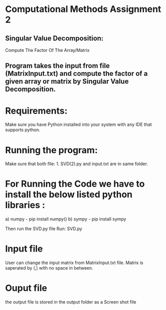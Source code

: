 # Computational Methods Assignment 2

## Singular Value Decomposition:
Compute The Factor Of The Array/Matrix
## Program takes the input from file (MatrixInput.txt) and compute the factor of a given array or matrix by Singular Value Decomposition.

# Requirements:
Make sure you have Python installed into your system with any IDE that supports python.

# Running the program:
Make sure that both file: 1. SVD(2).py and input.txt are in same folder.

# For Running the Code we have to install the below listed python libraries : 
  a) numpy - pip install numpy()
  b) sympy - pip install sympy

Then run the SVD.py file
Run: SVD.py

# Input file
User can change the input matrix from MatrixInput.txt file. Matrix is saperated by (,) with no space in between.
# Ouput file
the output file is stored in the output folder as a Screen shot file

